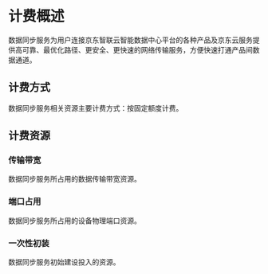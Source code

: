 # 计费概述

数据同步服务为用户连接京东智联云智能数据中心平台的各种产品及京东云服务提供高可靠、最优化路径、更安全、更快速的网络传输服务，方便快速打通产品间数据通道。

## 计费方式

数据同步服务相关资源主要计费方式：按固定额度计费。

## 计费资源

### 传输带宽
数据同步服务所占用的数据传输带宽资源。

### 端口占用
数据同步服务所占用的设备物理端口资源。

### 一次性初装
数据同步服务初始建设投入的资源。